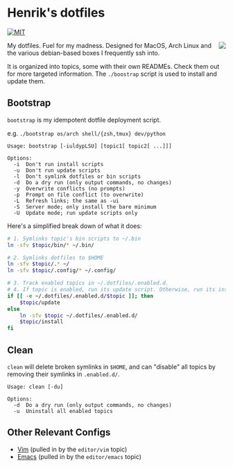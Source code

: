 # Henrik's dotfiles
[![MIT](https://img.shields.io/badge/license-MIT-green.svg)](./LICENSE)

<img src="http://i.giphy.com/ZHlGzvZb130nm.gif" align="right" />

My dotfiles. Fuel for my madness. Designed for MacOS, Arch Linux and
the various debian-based boxes I frequently ssh into.

It is organized into topics, some with their own READMEs. Check them out for
more targeted information. The `./boostrap` script is used to install and update
them.

## Bootstrap

`bootstrap` is my idempotent dotfile deployment script.

e.g. `./bootstrap os/arch shell/{zsh,tmux} dev/python`

```
Usage: bootstrap [-iuldypLSU] [topic1[ topic2[ ...]]]

Options:
  -i  Don't run install scripts
  -u  Don't run update scripts
  -l  Don't symlink dotfiles or bin scripts
  -d  Do a dry run (only output commands, no changes)
  -y  Overwrite conflicts (no prompts)
  -p  Prompt on file conflict (to overwrite)
  -L  Refresh links; the same as -ui
  -S  Server mode; only install the bare minimum
  -U  Update mode; run update scripts only
```

Here's a simplified break down of what it does:

```bash
# 1. Symlinks topic's bin scripts to ~/.bin
ln -sfv $topic/bin/* ~/.bin/

# 2. Symlinks dotfiles to $HOME
ln -sfv $topic/.* ~/
ln -sfv $topic/.config/* ~/.config/

# 3. Track enabled topics in ~/.dotfiles/.enabled.d.
# 4. If topic is enabled, run its update script. Otherwise, run its install script
if [[ -e ~/.dotfiles/.enabled.d/$topic ]]; then
    $topic/update
else
    ln -sfv $topic ~/.dotfiles/.enabled.d/
    $topic/install
fi
```

## Clean

`clean` will delete broken symlinks in `$HOME`, and can "disable" all topics by removing
their symlinks in `.enabled.d/`.

```
Usage: clean [-du]

Options:
  -d  Do a dry run (only output commands, no changes)
  -u  Uninstall all enabled topics
```

## Other Relevant Configs

+ [Vim](https://github.com/hlissner/.vim) (pulled in by the `editor/vim` topic)
+ [Emacs](https://github.com/hlissner/.emacs.d) (pulled in by the `editor/emacs` topic)
